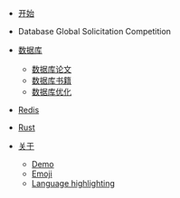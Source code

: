 - [开始]()

- Database Global Solicitation Competition

- [数据库](../md/zh-cn/Database/README.md)
	- [数据库论文](../md/zh-cn/Database/07_paper/README.md)
	- [数据库书籍](../md/zh-cn/Database/10_books/README.md)
	- [数据库优化](../md/zh-cn/Database/08_optimizer/README.md)

- [Redis](../md/Redis/README.md)

- [Rust](../md/Rust/README.md)

- [关于](../about.md)
	- [Demo](../demo.md)
	- [Emoji](../emoji.md)
	- [Language highlighting](../language-highlight.md)
